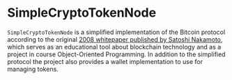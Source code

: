 # SimpleCryptoTokenNode

`SimpleCryptoTokenNode` is a simplified implementation of the Bitcoin protocol according to the original [2008 whitepaper published by Satoshi Nakamoto](https://bitcoin.org/bitcoin.pdf), 
which serves as an educational tool about blockchain technology and as a project in course Object-Oriented Programming. In addition to the simplified protocol the project also provides 
a wallet implementation to use for managing tokens.